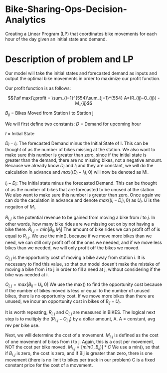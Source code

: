 # Bike-Sharing-Ops-Decision-Analytics
Creating a Linear Program (LP) that coordinates bike movements for each hour of the day given an initial state and demand.

# Description of problem and LP
Our model will take the initial states and forecasted demand as inputs and output the optimal bike movements in order to maximize our profit function.

Our profit function is as follows:

$${\sf max}\;profit = \sum_{i=1}^{554}\sum_{j=1}^{554} A*(R_{ij}-O_{ij}) - M_{ij}$$

 $B_{ij}$ = Bikes Moved from Station i to Station j

We will first define two constants:
$D$ = Demand for upcoming hour

$I$ = Initial State

$D_{i} - I_{i}$: The forecasted Demand minus the Initial State of I. This can be thought of as the number of bikes missing at the station. We also want to make sure this number is greater than zero, since if the initial state is greater than the demand, there are no missing bikes, not a negative amount. Because we already know $D_{i}$ and $I_{i}$ and they are constant, we will do the calculation in advance and $max((D_{i} - I_{i}),0)$ will now be denoted as Mi.

$I_{i} - D_{i}$: The Initial state minus the forecasted Demand. This can be thought of as the number of bikes that are forecasted to be unused at the station. We also want to make sure this number is greater than zero. Once again we can do the caculation in advance and denote $max((I_{i} - D_{i}),0)$ as $U_{i}$. $U$ is the negation of $M_{i}$.


$R_{i,j}$ is the potential revenue to be gained from moving a bike from $i$ to $j$. In other words, how many bike rides are we missing out on by not having a bike there.
$R_{i,j} = min[B_{ij}, M_{j}]$ 
The amount of bike rides we can profit off of is equal to $R_{i,j}$. We use the min(), because if we move more bikes than we need, we can still only profit off of the ones we needed, and if we move less bikes than we needed, we will only profit off the bikes we moved.

$O_{i,j}$ is the opportunity cost of moving a bike away from station i. It is necessary to find this value, so that our model doesn't make the mistake of moving a bike from i to j in order to fill a need at j, without considering if the bike was needed at i.

$O_{i,j} = max[B_{ij} - U_{i}, 0]$
We use the max() to find the opportunity cost because if the number of bikes moved is less or equal to the number of unused bikes, there is no opportunity cost. If we move more bikes than there are unused, we incur an opportunity cost in bikes of $B_{ij} - U_{i}$.

It is worth repeating, $R_{i,j}$ and $O_{i,j}$ are measured in BIKES. The logical next step is to multiply the $(R_{i,j} - O_{i,j})$ by a dollar amount, A.
A = constant, avg rev per bike use.


Next, we will determine the cost of a movement.
$M_{i,j}$ is defined as the cost of one movement of bikes from i to j. Again, this is a cost per movement, NOT the cost per bike moved.
$M_{i,j} = [min (1, B_{ij})] * C$
We use a min(), so that if $B_{i,j}$ is zero, the cost is zero, and if Bij is greater than zero, there is one movement (there is no limit to bikes per truck in our problem)
C is a fixed constant price for the cost of a movement.
